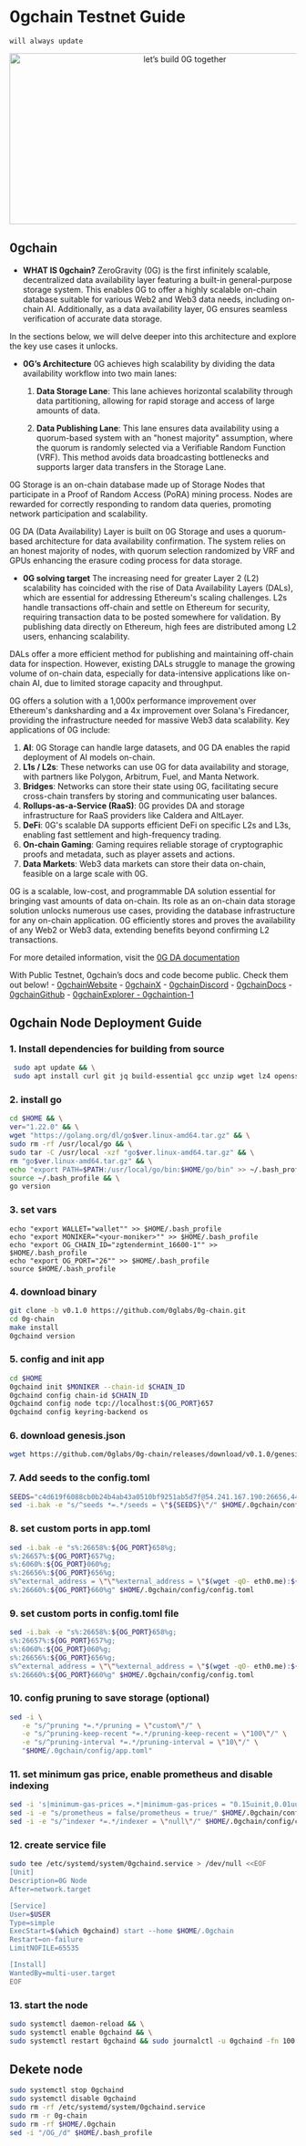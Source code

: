 # 0gchain Testnet Guide
```will always update```
<p align="center">
  <img src="https://github.com/hubofvalley/Testnet-Guides/assets/100946299/fe21ef6a-0979-4ac1-8d92-6d1bcf76c7cc" alt="let’s build 0G together" width="600" height="300">
</p>

## 0gchain

- **WHAT IS 0gchain?** 
ZeroGravity (0G) is the first infinitely scalable, decentralized data availability layer featuring a built-in general-purpose storage system. This enables 0G to offer a highly scalable on-chain database suitable for various Web2 and Web3 data needs, including on-chain AI. Additionally, as a data availability layer, 0G ensures seamless verification of accurate data storage.

In the sections below, we will delve deeper into this architecture and explore the key use cases it unlocks.

- **0G’s Architecture**
0G achieves high scalability by dividing the data availability workflow into two main lanes:

  1. **Data Storage Lane**: This lane achieves horizontal scalability through data partitioning, allowing for rapid storage and access of large amounts of data.

  2. **Data Publishing Lane**: This lane ensures data availability using a quorum-based system with an "honest majority" assumption, where the quorum is randomly selected via a Verifiable Random Function (VRF). This method avoids data broadcasting bottlenecks and supports larger data transfers in the Storage Lane.

0G Storage is an on-chain database made up of Storage Nodes that participate in a Proof of Random Access (PoRA) mining process. Nodes are rewarded for correctly responding to random data queries, promoting network participation and scalability.

0G DA (Data Availability) Layer is built on 0G Storage and uses a quorum-based architecture for data availability confirmation. The system relies on an honest majority of nodes, with quorum selection randomized by VRF and GPUs enhancing the erasure coding process for data storage.

- **0G solving target**
The increasing need for greater Layer 2 (L2) scalability has coincided with the rise of Data Availability Layers (DALs), which are essential for addressing Ethereum's scaling challenges. L2s handle transactions off-chain and settle on Ethereum for security, requiring transaction data to be posted somewhere for validation. By publishing data directly on Ethereum, high fees are distributed among L2 users, enhancing scalability.

DALs offer a more efficient method for publishing and maintaining off-chain data for inspection. However, existing DALs struggle to manage the growing volume of on-chain data, especially for data-intensive applications like on-chain AI, due to limited storage capacity and throughput.

0G offers a solution with a 1,000x performance improvement over Ethereum's danksharding and a 4x improvement over Solana's Firedancer, providing the infrastructure needed for massive Web3 data scalability. Key applications of 0G include:

1. **AI**: 0G Storage can handle large datasets, and 0G DA enables the rapid deployment of AI models on-chain.
2. **L1s / L2s**: These networks can use 0G for data availability and storage, with partners like Polygon, Arbitrum, Fuel, and Manta Network.
3. **Bridges**: Networks can store their state using 0G, facilitating secure cross-chain transfers by storing and communicating user balances.
4. **Rollups-as-a-Service (RaaS)**: 0G provides DA and storage infrastructure for RaaS providers like Caldera and AltLayer.
5. **DeFi**: 0G's scalable DA supports efficient DeFi on specific L2s and L3s, enabling fast settlement and high-frequency trading.
6. **On-chain Gaming**: Gaming requires reliable storage of cryptographic proofs and metadata, such as player assets and actions.
7. **Data Markets**: Web3 data markets can store their data on-chain, feasible on a large scale with 0G.

0G is a scalable, low-cost, and programmable DA solution essential for bringing vast amounts of data on-chain. Its role as an on-chain data storage solution unlocks numerous use cases, providing the database infrastructure for any on-chain application. 0G efficiently stores and proves the availability of any Web2 or Web3 data, extending benefits beyond confirming L2 transactions.

For more detailed information, visit the [0G DA documentation](https://docs.0g.ai/0g-doc/docs/0g-da)

With Public Testnet, 0gchain’s docs and code become public. Check them out below!
    - [0gchainWebsite](https://0g.ai/)
    - [0gchainX](https://x.com/0G_labs)
    - [0gchainDiscord](https://discord.com/invite/0glabs)
    - [0gchainDocs](https://docs.0g.ai/0g-doc)
    - [0gchainGithub](https://github.com/0glabs)
    - [0gchainExplorer - 0gchaintion-1](https://testnet.blockhub.id/0gchain)

## 0gchain Node Deployment Guide

### 1. Install dependencies for building from source
   ```bash
    sudo apt update && \
    sudo apt install curl git jq build-essential gcc unzip wget lz4 openssl -y
   ```

### 2. install go
   ```bash
  cd $HOME && \
  ver="1.22.0" && \
  wget "https://golang.org/dl/go$ver.linux-amd64.tar.gz" && \
  sudo rm -rf /usr/local/go && \
  sudo tar -C /usr/local -xzf "go$ver.linux-amd64.tar.gz" && \
  rm "go$ver.linux-amd64.tar.gz" && \
  echo "export PATH=$PATH:/usr/local/go/bin:$HOME/go/bin" >> ~/.bash_profile && \
  source ~/.bash_profile && \
  go version
   ```

### 3. set vars
   ```
  echo "export WALLET="wallet"" >> $HOME/.bash_profile
  echo "export MONIKER="<your-moniker>"" >> $HOME/.bash_profile
  echo "export OG_CHAIN_ID="zgtendermint_16600-1"" >> $HOME/.bash_profile
  echo "export OG_PORT="26"" >> $HOME/.bash_profile
  source $HOME/.bash_profile
   ```

### 4. download binary
   ```bash
   git clone -b v0.1.0 https://github.com/0glabs/0g-chain.git
   cd 0g-chain
   make install
   0gchaind version
   ```

### 5. config and init app
   ```bash
   cd $HOME
   0gchaind init $MONIKER --chain-id $CHAIN_ID
   0gchaind config chain-id $CHAIN_ID
   0gchaind config node tcp://localhost:${OG_PORT}657
   0gchaind config keyring-backend os
   ```

### 6. download genesis.json
   ```bash
   wget https://github.com/0glabs/0g-chain/releases/download/v0.1.0/genesis.json -O $HOME/.0gchain/config/genesis.json
   ```

### 7. Add seeds to the config.toml
   ```bash
   SEEDS="c4d619f6088cb0b24b4ab43a0510bf9251ab5d7f@54.241.167.190:26656,44d11d4ba92a01b520923f51632d2450984d5886@54.176.175.48:26656,f2693dd86766b5bf8fd6ab87e2e970d564d20aff@54.193.250.204:26656,f878d40c538c8c23653a5b70f615f8dccec6fb9f@54.215.187.94:26656" && \
   sed -i.bak -e "s/^seeds *=.*/seeds = \"${SEEDS}\"/" $HOME/.0gchain/config/config.toml
   ```

### 8. set custom ports in app.toml
   ```bash
   sed -i.bak -e "s%:26658%:${OG_PORT}658%g;
   s%:26657%:${OG_PORT}657%g;
   s%:6060%:${OG_PORT}060%g;
   s%:26656%:${OG_PORT}656%g;
   s%^external_address = \"\"%external_address = \"$(wget -qO- eth0.me):${OG_PORT}656\"%;
   s%:26660%:${OG_PORT}660%g" $HOME/.0gchain/config/config.toml
   ```

### 9. set custom ports in config.toml file
   ```bash
   sed -i.bak -e "s%:26658%:${OG_PORT}658%g;
   s%:26657%:${OG_PORT}657%g;
   s%:6060%:${OG_PORT}060%g;
   s%:26656%:${OG_PORT}656%g;
   s%^external_address = \"\"%external_address = \"$(wget -qO- eth0.me):${OG_PORT}656\"%;
   s%:26660%:${OG_PORT}660%g" $HOME/.0gchain/config/config.toml
   ```

### 10. config pruning to save storage (optional)
   ```bash
   sed -i \
      -e "s/^pruning *=.*/pruning = \"custom\"/" \
      -e "s/^pruning-keep-recent *=.*/pruning-keep-recent = \"100\"/" \
      -e "s/^pruning-interval *=.*/pruning-interval = \"10\"/" \
      "$HOME/.0gchain/config/app.toml"
   ```

### 11. set minimum gas price, enable prometheus and disable indexing
   ```bash
   sed -i 's|minimum-gas-prices =.*|minimum-gas-prices = "0.15uinit,0.01uusdc"|g' $HOME/.0gchain/config/app.toml
   sed -i -e "s/prometheus = false/prometheus = true/" $HOME/.0gchain/config/config.toml
   sed -i -e "s/^indexer *=.*/indexer = \"null\"/" $HOME/.0gchain/config/config.toml
   ```

### 12. create service file
   ```bash
   sudo tee /etc/systemd/system/0gchaind.service > /dev/null <<EOF
   [Unit]
   Description=0G Node
   After=network.target

   [Service]
   User=$USER
   Type=simple
   ExecStart=$(which 0gchaind) start --home $HOME/.0gchain
   Restart=on-failure
   LimitNOFILE=65535

   [Install]
   WantedBy=multi-user.target
   EOF
   ```

### 13. start the node
   ```bash
   sudo systemctl daemon-reload && \
   sudo systemctl enable 0gchaind && \
   sudo systemctl restart 0gchaind && sudo journalctl -u 0gchaind -fn 100 -o cat
   ```

##  Dekete node
  ```bash
  sudo systemctl stop 0gchaind
  sudo systemctl disable 0gchaind
  sudo rm -rf /etc/systemd/system/0gchaind.service
  sudo rm -r 0g-chain
  sudo rm -rf $HOME/.0gchain
  sed -i "/OG_/d" $HOME/.bash_profile
  ```
